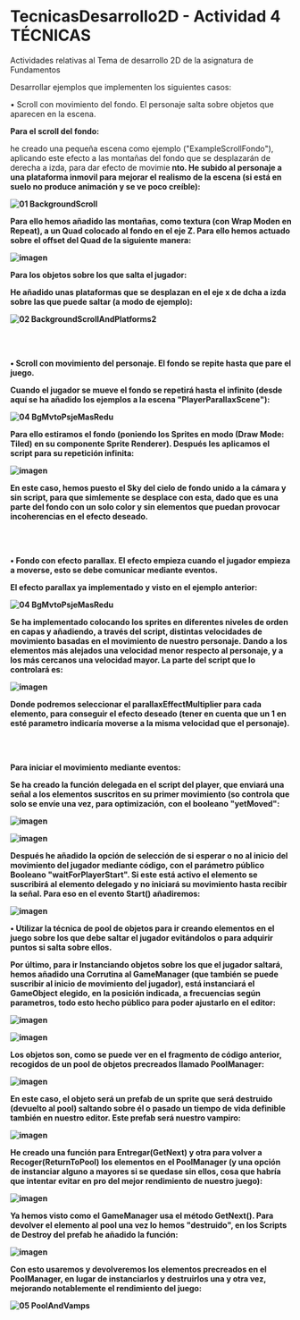 # TecnicasDesarrollo2D - Actividad 4 TÉCNICAS
Actividades relativas al Tema de desarrollo 2D de la asignatura de Fundamentos

Desarrollar ejemplos que implementen los siguientes casos: 

   • Scroll con movimiento del fondo. El personaje salta sobre objetos que aparecen en la escena. 
   
   <b>Para el scroll del fondo: </b>
   
   he creado una pequeña escena como ejemplo ("ExampleScrollFondo"), aplicando este efecto a las montañas del fondo que se desplazarán de derecha a izda, para dar efecto de movimie<b> nto. He subido al personaje a una plataforma inmovil para mejorar el realismo de la escena (si está en suelo no produce animación y se ve poco creíble):
   
   ![01 BackgroundScroll](https://user-images.githubusercontent.com/92461845/148611379-f646407f-22a8-4a0c-b8aa-37ed4901598e.gif)

   Para ello hemos añadido las montañas, como textura (con Wrap Moden en Repeat), a un Quad colocado al fondo en el eje Z. Para ello hemos actuado sobre el offset del Quad de la siguiente manera:
   
   ![imagen](https://user-images.githubusercontent.com/92461845/148611845-e525d324-1ecb-4409-8541-7ceca46b97bd.png)

   
   <b>Para los objetos sobre los que salta el jugador: </b>
   
   He añadido unas plataformas que se desplazan en el eje x de dcha a izda sobre las que puede saltar (a modo de ejemplo):
   
   ![02 BackgroundScrollAndPlatforms2](https://user-images.githubusercontent.com/92461845/148616704-7bb451be-2246-42e7-86f5-0cb2a9b4f203.gif)
   
   <br /><br />
    
   • Scroll con movimiento del personaje. El fondo se repite hasta que pare el juego. 
   
   Cuando el jugador se mueve el fondo se repetirá hasta el infinito (desde aquí se ha añadido los ejemplos a la escena "PlayerParallaxScene"):
   
   ![04 BgMvtoPsjeMasRedu](https://user-images.githubusercontent.com/92461845/148617368-4a022207-70ff-48ac-8ddb-08e3413f954f.gif)
   
   Para ello estiramos el fondo (poniendo los Sprites en modo (Draw Mode: Tiled) en su componente Sprite Renderer). Después les aplicamos el script para su repetición infinita:
   
   ![imagen](https://user-images.githubusercontent.com/92461845/148617769-6c271d40-9503-46fe-85c3-3f7fc22f4edc.png)

   En este caso, hemos puesto el Sky del cielo de fondo unido a la cámara y sin script, para que simlemente se desplace con esta, dado que es una parte del fondo con un solo color y sin elementos que puedan provocar incoherencias en el efecto deseado.
   
   <br /><br />
    
   • <b>Fondo con efecto parallax.</b> El efecto empieza cuando el jugador empieza a moverse, esto se debe comunicar mediante eventos. 
   
   El efecto parallax ya implementado y visto en el ejemplo anterior:
   
   ![04 BgMvtoPsjeMasRedu](https://user-images.githubusercontent.com/92461845/148617950-f34d6e1a-3367-4a56-a67c-d70ee21de879.gif)

   Se ha implementado colocando los sprites en diferentes niveles de orden en capas y añadiendo, a través del script, distintas velocidades de movimiento basadas en el movimiento de nuestro personaje. Dando a los elementos más alejados una velocidad menor respecto al personaje, y a los más cercanos una velocidad mayor. La parte del script que lo controlará es:
   
   ![imagen](https://user-images.githubusercontent.com/92461845/148618187-8eff4d6c-b059-48de-b54b-ec5a6f28c1b6.png)

   Donde podremos seleccionar el parallaxEffectMultiplier para cada elemento, para conseguir el efecto deseado (tener en cuenta que un 1 en esté parametro indicaría moverse a la misma velocidad que el personaje). 
   
   <br /><br />
   
   <b>Para iniciar el movimiento mediante eventos:</b>
   
   Se ha creado la función delegada en el script del player, que enviará una señal a los elementos suscritos en su primer movimiento (so controla que solo se envíe una vez, para optimización, con el booleano "yetMoved":
   
   ![imagen](https://user-images.githubusercontent.com/92461845/148644316-d5c3d58b-303e-40a8-a4e7-6d37186119be.png)

   ![imagen](https://user-images.githubusercontent.com/92461845/148644383-b0e9b046-bb75-4489-a17d-e6f6878159e9.png)
 
   
   Después he añadido la opción de selección de si esperar o no al inicio del movimiento del jugador mediante código, con el parámetro público Booleano "waitForPlayerStart". Si este está activo el elemento se suscribirá al elemento delegado y no iniciará su movimiento hasta recibir la señal. Para eso en el evento Start() añadiremos:
   
   ![imagen](https://user-images.githubusercontent.com/92461845/148644504-e4f78ca7-1d94-45cc-bf91-322f941c7d6e.png)

   
   • Utilizar la técnica de pool de objetos para ir creando elementos en el juego sobre los que debe saltar el jugador evitándolos o para adquirir puntos si salta sobre ellos. 
    
   Por último, para ir Instanciando objetos sobre los que el jugador saltará, hemos añadido una Corrutina al GameManager (que también se puede suscribir al inicio de movimiento del jugador), está instanciará el GameObject elegido, en la posición indicada, a frecuencias según parametros, todo esto hecho público para poder ajustarlo en el editor:
   
   ![imagen](https://user-images.githubusercontent.com/92461845/148644643-1806e99a-03cd-4011-a214-c103af45f088.png)
   
   ![imagen](https://user-images.githubusercontent.com/92461845/148644674-b37a71a5-64b7-4cd4-b0fe-1d827371c67a.png)

   Los objetos son, como se puede ver en el fragmento de código anterior, recogidos de un pool de objetos precreados llamado PoolManager:
   
   ![imagen](https://user-images.githubusercontent.com/92461845/148644730-c0bb20cf-1407-473b-b0ed-cf9b7c1c8ae5.png)
   
   En este caso, el objeto será un prefab de un sprite que será destruido (devuelto al pool) saltando sobre él o pasado un tiempo de vida definible también en nuestro editor. Este prefab será nuestro vampiro:
   
   ![imagen](https://user-images.githubusercontent.com/92461845/148644929-b7e93b10-e106-412d-bd1f-404d09f9bd27.png)

   He creado una función para Entregar(GetNext) y otra para volver a Recoger(ReturnToPool) los elementos en el PoolManager (y una opción de instanciar alguno a mayores si se quedase sin ellos, cosa que habría que intentar evitar en pro del mejor rendimiento de nuestro juego):
   
   ![imagen](https://user-images.githubusercontent.com/92461845/148644820-3b46d172-18da-40bf-97f3-b33409cc0cdf.png)

   Ya hemos visto como el GameManager usa el método GetNext(). Para devolver el elemento al pool una vez lo hemos "destruido", en los Scripts de Destroy del prefab he añadido la función:
   
   ![imagen](https://user-images.githubusercontent.com/92461845/148645051-16c5babb-a760-4ef0-a06b-f7d78abf4474.png)

   Con esto usaremos y devolveremos los elementos precreados en el PoolManager, en lugar de instanciarlos y destruirlos una y otra vez, mejorando notablemente el rendimiento del juego:

   ![05 PoolAndVamps](https://user-images.githubusercontent.com/92461845/148645256-b1d2002c-2174-4581-a78c-cafe6a5bff9d.gif)


